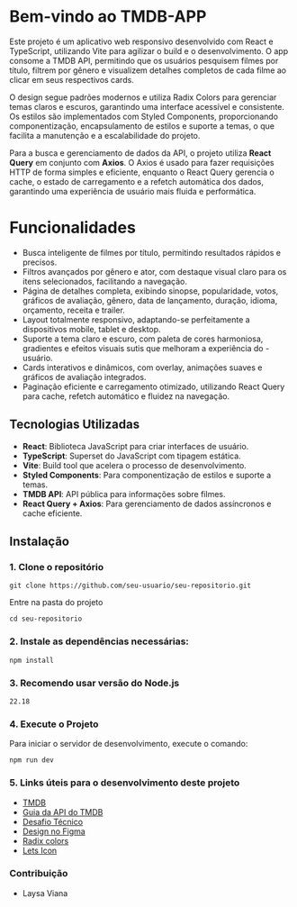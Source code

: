 # Bem-vindo ao TMDB-APP

Este projeto é um aplicativo web responsivo desenvolvido com React e TypeScript, utilizando Vite para agilizar o build e o desenvolvimento. O app consome a TMDB API, permitindo que os usuários pesquisem filmes por título, filtrem por gênero e visualizem detalhes completos de cada filme ao clicar em seus respectivos cards.

O design segue padrões modernos e utiliza Radix Colors para gerenciar temas claros e escuros, garantindo uma interface acessível e consistente. Os estilos são implementados com Styled Components, proporcionando componentização, encapsulamento de estilos e suporte a temas, o que facilita a manutenção e a escalabilidade do projeto.

Para a busca e gerenciamento de dados da API, o projeto utiliza **React Query** em conjunto com **Axios**. O Axios é usado para fazer requisições HTTP de forma simples e eficiente, enquanto o React Query gerencia o cache, o estado de carregamento e a refetch automática dos dados, garantindo uma experiência de usuário mais fluida e performática.

# Funcionalidades

- Busca inteligente de filmes por título, permitindo resultados rápidos e precisos.
- Filtros avançados por gênero e ator, com destaque visual claro para os itens selecionados, facilitando a navegação.
- Página de detalhes completa, exibindo sinopse, popularidade, votos, gráficos de avaliação, gênero, data de lançamento, duração, idioma, orçamento, receita e trailer.
- Layout totalmente responsivo, adaptando-se perfeitamente a dispositivos mobile, tablet e desktop.
- Suporte a tema claro e escuro, com paleta de cores harmoniosa, gradientes e efeitos visuais sutis que melhoram a experiência do - usuário.
- Cards interativos e dinâmicos, com overlay, animações suaves e gráficos de avaliação integrados.
- Paginação eficiente e carregamento otimizado, utilizando React Query para cache, refetch automático e fluidez na navegação.

## Tecnologias Utilizadas

- **React**: Biblioteca JavaScript para criar interfaces de usuário.
- **TypeScript**: Superset do JavaScript com tipagem estática.
- **Vite**: Build tool que acelera o processo de desenvolvimento.
- **Styled Components**: Para componentização de estilos e suporte a temas.
- **TMDB API**: API pública para informações sobre filmes.
- **React Query + Axios**: Para gerenciamento de dados assíncronos e cache eficiente.

## Instalação

### 1. Clone o repositório

```
git clone https://github.com/seu-usuario/seu-repositorio.git
```

Entre na pasta do projeto

```
cd seu-repositorio
```

### 2. Instale as dependências necessárias:

```
npm install
```

### 3. Recomendo usar versão do Node.js

```
22.18
```

### 4. Execute o Projeto

Para iniciar o servidor de desenvolvimento, execute o comando:

```
npm run dev
```

### 5. Links úteis para o desenvolvimento deste projeto

- [TMDB](https://www.themoviedb.org)
- [Guia da API do TMDB](https://developer.themoviedb.org/docs/getting-started)
- [Desafio Técnico](https://git.cubos.io/cubos/desafios-tecnicos/desafio-tecnico-web)
- [Design no Figma](www.figma.com/design/yhag2s5vJBXMgyGabBIA3Y/Cubos---Movies?node-id=0-1&t=f1K6aQtNcXdTXQla-0)
- [Radix colors](https://www.radix-ui.com/colors)
- [Lets Icon](www.figma.com/design/TKBIZengDI2kqu3Wh0VFSo/Free-Icon-Pack-1700--icons--Community-?node-id=1354-29521)

### Contribuição

- Laysa Viana
